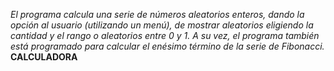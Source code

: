 _El programa calcula una serie de números aleatorios enteros, dando la opción al usuario (utilizando un menú), de mostrar aleatorios eligiendo la cantidad y el rango o aleatorios entre 0 y 1. A su vez, el programa también está programado para calcular el enésimo término de la serie de Fibonacci._ **CALCULADORA**
